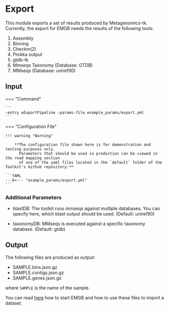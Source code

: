 # Export

This module exports a set of results produced by Metagenomics-tk.
Currently, the export for EMGB needs the results of the following tools:

1. Assembly
2. Binning
3. Checkm(2)
4. Prokka output
5. gtdb-tk 
6. Mmseqs Taxonomy (Database: GTDB)
7. MMseqs (Database: uniref90) 

## Input

=== "Command"

    ```
    -entry wExportPipeline -params-file example_params/export.yml
    ```

=== "Configuration File"

    !!! warning "Warning"
     
        **The configuration file shown here is for demonstration and testing purposes only. 
          Parameters that should be used in production can be viewed in the read mapping section 
          of one of the yaml files located in the `default` folder of the Toolkit's Github repository.**

    ```YAML
    ---8<--- "example_params/export.yml"
    ```


### Additional Parameters

* blastDB: The toolkit runs mmseqs against multiple databases. You can specify here, which blast output should be used. (Default: uniref90)

* taxonomyDB: MMseqs is executed against a specific taxonomy database. (Default: gtdb)   

## Output

The following files are produced as output:

* SAMPLE.bins.json.gz  
* SAMPLE.contigs.json.gz
* SAMPLE.genes.json.gz

where `SAMPLE` is the name of the sample.

You can read [here](https://gitlab.ub.uni-bielefeld.de/cmg/emgb/emgb-server/-/tree/master#quick-start) how to 
start EMGB and how to use these files to import a dataset. 
